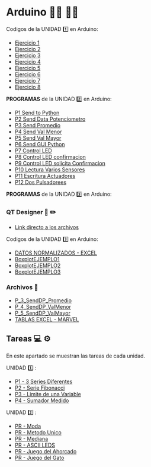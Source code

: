 
<!--

**Here are some ideas to get you started:**

🙋‍♀️ A short introduction - what is your organization all about?
🌈 Contribution guidelines - how can the community get involved?
👩‍💻 Useful resources - where can the community find your docs? Is there anything else the community should know?
🍿 Fun facts - what does your team eat for breakfast?
🧙 Remember, you can do mighty things with the power of [Markdown](https://docs.github.com/github/writing-on-github/getting-started-with-writing-and-formatting-on-github/basic-writing-and-formatting-syntax)
-->

# Arduino :man_technologist: :woman_technologist:
Codigos de la UNIDAD :one: en Arduino:
* [Ejercicio 1](https://github.com/DEFENDERS-RV/Arduino/blob/main/SE_1_U1_EQ_3/Arduino/Prog_1_Intro/Prog_1_Intro.ino)
* [Ejercicio 2](https://github.com/DEFENDERS-RV/Arduino/blob/main/SE_1_U1_EQ_3/Arduino/Prog_2_/Programa2/Programa2.ino)
* [Ejercicio 3](https://github.com/DEFENDERS-RV/Arduino/blob/main/SE_1_U1_EQ_3/Arduino/Prog_3_PrendidoLED/Prog_3_PrendidoLED/Prog_3_PrendidoLED.ino)
* [Ejercicio 4](https://github.com/DEFENDERS-RV/Arduino/blob/main/SE_1_U1_EQ_3/Arduino/Prog_4_PrendidoLED/Prog_4_PrendidoLED/Prog_4_PrendidoLED.ino)
* [Ejercicio 5](https://github.com/DEFENDERS-RV/Arduino/blob/main/SE_1_U1_EQ_3/Arduino/Prog_5_PredidoLEDS/Prog_5_PredidoLEDS/Prog_5_PredidoLEDS.ino)
* [Ejercicio 6](https://github.com/DEFENDERS-RV/Arduino/blob/main/SE_1_U1_EQ_3/Arduino/Prog_6_PrendidoLEDS_Metodos/Prog_6_PrendidoLEDS_Metodos/Prog_6_PrendidoLEDS_Metodos.ino)
* [Ejercicio 7](https://github.com/DEFENDERS-RV/Arduino/blob/main/SE_1_U1_EQ_3/Arduino/Prog_7_Potenciometro/Prog_7_Potenciometro/Prog_7_Potenciometro.ino)
* [Ejercicio 8](https://github.com/DEFENDERS-RV/Arduino/blob/main/SE_1_U1_EQ_3/Arduino/Prog_8_PWM/Prog_8_PWM/Prog_8_PWM.ino)

**PROGRAMAS** de la UNIDAD :two: en Arduino:

* [P1 Send to Python](https://github.com/DEFENDERS-RV/Arduino/blob/main/SE_1_U2_EQ_3/Arduino/P_1_SendToPython/P_1_SendToPython.ino)
* [P2 Send Data Potenciometro](https://github.com/DEFENDERS-RV/Arduino/blob/main/SE_1_U2_EQ_3/Arduino/P_2_SendDataPotentiometro/P_2_SendDataPotentiometro.ino)
* [P3 Send Promedio](https://github.com/DEFENDERS-RV/Arduino/blob/main/SE_1_U2_EQ_3/Arduino/P_3_SendDP_Promedio/P_3_SendDP_Promedio.ino)
* [P4 Send Val Menor](https://github.com/DEFENDERS-RV/Arduino/blob/main/SE_1_U2_EQ_3/Arduino/P_4_SendDP_ValMenor/P_4_SendDP_ValMenor.ino)
* [P5 Send Val Mayor](https://github.com/DEFENDERS-RV/Arduino/blob/main/SE_1_U2_EQ_3/Arduino/P_5_SendDP_ValMayor/P_5_SendDP_ValMayor.ino)
* [P6 Send GUI Python](https://github.com/DEFENDERS-RV/Arduino/blob/main/SE_1_U2_EQ_3/Arduino/P_6_Send_GUI_Python/P_6_Send_GUI_Python.ino)
* [P7 Control LED](https://github.com/DEFENDERS-RV/Arduino/blob/main/SE_1_U2_EQ_3/Arduino/P_7_ControlLED/P_7_ControlLED.ino)
* [P8 Control LED confirmacion](https://github.com/DEFENDERS-RV/Arduino/blob/main/SE_1_U2_EQ_3/Arduino/P_8_ControlLED_confirmacion/P_8_ControlLED_confirmacion.ino)
* [P9 Control LED solicita Confirmacion](https://github.com/DEFENDERS-RV/Arduino/blob/main/SE_1_U2_EQ_3/Arduino/P_9_ControlLED_SolicitaConfirmacion/P_9_ControlLED_SolicitaConfirmacion.ino)
* [P10 Lectura Varios Sensores](https://github.com/DEFENDERS-RV/Arduino/blob/main/SE_1_U2_EQ_3/Arduino/P_10_LecturaVariosSensores/P_10_LecturaVariosSensores.ino)
* [P11 Escritura Actuadores](https://github.com/DEFENDERS-RV/Arduino/blob/main/SE_1_U2_EQ_3/Arduino/P_11_EscrituraActuadores/P_11_EscrituraActuadores.ino)
* [P12 Dos Pulsadorees](https://github.com/DEFENDERS-RV/Arduino/blob/main/SE_1_U2_EQ_3/Arduino/P_12_Dospulsadores/P_12_Dospulsadores.ino)

**PROGRAMAS** de la UNIDAD :three: en Arduino:

### QT Designer :snake: :pencil2:
* [Link directo a los archivos](https://github.com/DEFENDERS-RV/Arduino/tree/main/SE_1_U2_EQ_3/Python)

Codigos de la UNIDAD :three: en Arduino:
* [DATOS NORMALIZADOS - EXCEL](https://github.com/DEFENDERS-RV/Arduino/blob/main/SE_I_U3_EQ_3/Datos%20Normalizados.xlsx)
* [BoxplotEJEMPLO1](https://github.com/DEFENDERS-RV/Arduino/blob/main/SE_I_U3_EQ_3/Python/BoxplotEJ1/main.py)
* [BoxplotEJEMPLO2](https://github.com/DEFENDERS-RV/Arduino/blob/main/SE_I_U3_EQ_3/Python/BoxplotEJ2/main.py)
* [BoxplotEJEMPLO3](https://github.com/DEFENDERS-RV/Arduino/blob/main/SE_I_U3_EQ_3/Python/BoxplotEJ3/main.py)

### Archivos :file_folder: 
* [P_3_SendDP_Promedio](https://github.com/DEFENDERS-RV/Arduino/tree/main/SE_1_U2_EQ_3/Archivos)
* [P_4_SendDP_ValMenor](https://github.com/DEFENDERS-RV/Arduino/blob/main/SE_1_U2_EQ_3/Archivos/P_4_SendDP_ValMenor.cvs)
* [P_5_SendDP_ValMayor](https://github.com/DEFENDERS-RV/Arduino/blob/main/SE_1_U2_EQ_3/Archivos/P_5_SendDP_ValMayor.cvs)
* [TABLAS EXCEL - MARVEL](https://github.com/DEFENDERS-RV/Arduino/blob/main/SE_1_U2_EQ_3/TABLAS_EQ3.xlsx)



## Tareas :computer: :gear:
En este apartado se muestran las tareas de cada unidad.

UNIDAD :one: :
* [P1 - 3 Series Diferentes](https://github.com/DEFENDERS-RV/Arduino/blob/main/SE_1_U1_EQ_3/Practicas/3SERIESDELUCESDIFERENTES/3SERIESDELUCESDIFERENTES.ino)
* [P2 - Serie Fibonacci](https://github.com/DEFENDERS-RV/Arduino/blob/main/SE_1_U1_EQ_3/Practicas/FIBO/FIBO.ino)
* [P3 - Limite de una Variable](https://github.com/DEFENDERS-RV/Arduino/blob/main/SE_1_U1_EQ_3/Practicas/LIMITEVARIABLE/v3evretvb.ino)
* [P4 - Sumador Medido](https://github.com/DEFENDERS-RV/Arduino/blob/main/SE_1_U1_EQ_3/Practicas/SUMADORMEDIO/sumador_medio/sumador_medio.ino)

UNIDAD :two: :
* [PR - Moda](https://github.com/DEFENDERS-RV/Arduino/blob/main/SE_1_U2_EQ_3/Arduino/modav2/modav2.ino)
* [PR - Metodo Unico](https://github.com/DEFENDERS-RV/Arduino/blob/main/SE_1_U2_EQ_3/Arduino/MetodosubString/ArsubString/ArsubString.ino)
* [PR - Mediana](https://github.com/DEFENDERS-RV/Arduino/blob/main/SE_1_U2_EQ_3/Arduino/mediana/mediana.ino)
* [PR - ASCII LEDS](https://github.com/DEFENDERS-RV/Arduino/blob/main/SE_1_U2_EQ_3/Arduino/ascii%20leds/ascii%20leds.ino)
* [PR - Juego del Ahorcado](https://github.com/DEFENDERS-RV/Arduino/blob/main/SE_1_U2_EQ_3/Arduino/JUEGODELAHORCADO/JUEGODELAHORCADO.ino)
* [PR - Juego del Gato](https://github.com/DEFENDERS-RV/Arduino/blob/main/SE_1_U2_EQ_3/Arduino/JUEGODELGATO/JUEGODELGATO.ino)
